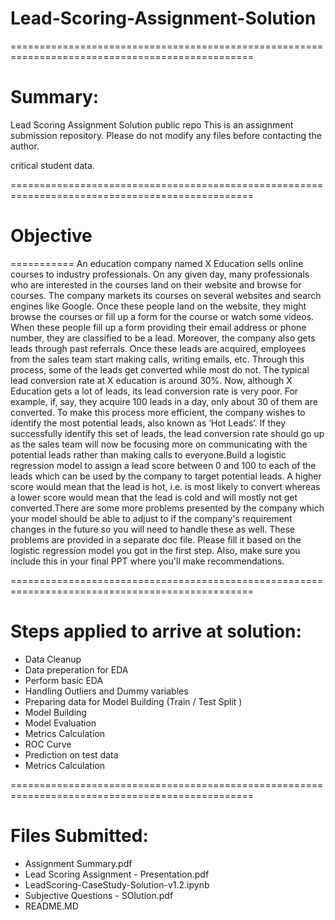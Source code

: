 # Lead-Scoring-Assignment-Solution

================================================================================================
# Summary: 

Lead Scoring Assignment Solution public repo
This is an assignment submission repository. Please do not modify any files before contacting the author.

critical student data. 

================================================================================================



# Objective
===========
An education company named X Education sells online courses to industry professionals. On any given day, many professionals who are interested in the courses land on their website and browse for courses. The company markets its courses on several websites and search engines like Google. Once these people land on the website, they might browse the courses or fill up a form for the course or watch some videos. When these people fill up a form providing their email address or phone number, they are classified to be a lead. Moreover, the company also gets leads through past referrals. Once these leads are acquired, employees from the sales team start making calls, writing emails, etc. Through this process, some of the leads get converted while most do not. The typical lead conversion rate at X education is around 30%. Now, although X Education gets a lot of leads, its lead conversion rate is very poor. For example, if, say, they acquire 100 leads in a day, only about 30 of them are converted. To make this process more efficient, the company wishes to identify the most potential leads, also known as ‘Hot Leads’. If they successfully identify this set of leads, the lead conversion rate should go up as the sales team will now be focusing more on communicating with the potential leads rather than making calls to everyone.Build a logistic regression model to assign a lead score between 0 and 100 to each of the leads which can be used by the company to target potential leads. A higher score would mean that the lead is hot, i.e. is most likely to convert whereas a lower score would mean that the lead is cold and will mostly not get converted.There are some more problems presented by the company which your model should be able to adjust to if the company's requirement changes in the future so you will need to handle these as well. These problems are provided in a separate doc file. Please fill it based on the logistic regression model you got in the first step. Also, make sure you include this in your final PPT where you'll make recommendations.

================================================================================================

# Steps applied to arrive at solution: 
- Data Cleanup
- Data preperation for EDA 
- Perform basic EDA 
- Handling Outliers and Dummy variables 
- Preparing data for Model Building (Train / Test Split )
- Model Building 
- Model Evaluation 
- Metrics Calculation 
- ROC Curve 
- Prediction on test data 
- Metrics Calculation

================================================================================================

# Files Submitted: 
- Assignment Summary.pdf 
- Lead Scoring Assignment - Presentation.pdf
- LeadScoring-CaseStudy-Solution-v1.2.ipynb
- Subjective Questions - SOlution.pdf 
- README.MD